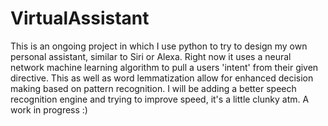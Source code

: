 # VirtualAssistant
This is an ongoing project in which I use python to try to design my own personal assistant, similar to Siri or Alexa. Right now it uses a neural network machine learning algorithm to pull a users 'intent' from their given directive. This as well as word lemmatization allow for enhanced decision making based on pattern recognition. I will be adding a better speech recognition engine and trying to improve speed, it's a little clunky atm. 
A work in progress :)
